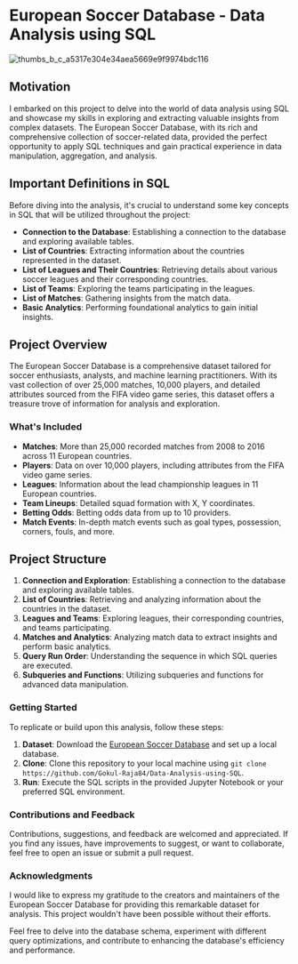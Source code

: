 # European Soccer Database - Data Analysis using SQL


![thumbs_b_c_a5317e304e34aea5669e9f9974bdc116](https://github.com/Gokul-Raja84/Data-Analysis-using-SQL/assets/106546785/2118e25e-573e-4f1f-bdba-6c9d92ad3e32)




## Motivation

I embarked on this project to delve into the world of data analysis using SQL and showcase my skills in exploring and extracting valuable insights from complex datasets. The European Soccer Database, with its rich and comprehensive collection of soccer-related data, provided the perfect opportunity to apply SQL techniques and gain practical experience in data manipulation, aggregation, and analysis.

## Important Definitions in SQL

Before diving into the analysis, it's crucial to understand some key concepts in SQL that will be utilized throughout the project:

- **Connection to the Database**: Establishing a connection to the database and exploring available tables.
- **List of Countries**: Extracting information about the countries represented in the dataset.
- **List of Leagues and Their Countries**: Retrieving details about various soccer leagues and their corresponding countries.
- **List of Teams**: Exploring the teams participating in the leagues.
- **List of Matches**: Gathering insights from the match data.
- **Basic Analytics**: Performing foundational analytics to gain initial insights.

## Project Overview

The European Soccer Database is a comprehensive dataset tailored for soccer enthusiasts, analysts, and machine learning practitioners. With its vast collection of over 25,000 matches, 10,000 players, and detailed attributes sourced from the FIFA video game series, this dataset offers a treasure trove of information for analysis and exploration.

### What's Included

- **Matches**: More than 25,000 recorded matches from 2008 to 2016 across 11 European countries.
- **Players**: Data on over 10,000 players, including attributes from the FIFA video game series.
- **Leagues**: Information about the lead championship leagues in 11 European countries.
- **Team Lineups**: Detailed squad formation with X, Y coordinates.
- **Betting Odds**: Betting odds data from up to 10 providers.
- **Match Events**: In-depth match events such as goal types, possession, corners, fouls, and more.

## Project Structure

1. **Connection and Exploration**: Establishing a connection to the database and exploring available tables.
2. **List of Countries**: Retrieving and analyzing information about the countries in the dataset.
3. **Leagues and Teams**: Exploring leagues, their corresponding countries, and teams participating.
4. **Matches and Analytics**: Analyzing match data to extract insights and perform basic analytics.
5. **Query Run Order**: Understanding the sequence in which SQL queries are executed.
6. **Subqueries and Functions**: Utilizing subqueries and functions for advanced data manipulation.

### Getting Started

To replicate or build upon this analysis, follow these steps:

1. **Dataset**: Download the [European Soccer Database](https://www.kaggle.com/datasets/hugomathien/soccer) and set up a local database.
2. **Clone**: Clone this repository to your local machine using `git clone https://github.com/Gokul-Raja84/Data-Analysis-using-SQL`.
3. **Run**: Execute the SQL scripts in the provided Jupyter Notebook or your preferred SQL environment.

### Contributions and Feedback

Contributions, suggestions, and feedback are welcomed and appreciated. If you find any issues, have improvements to suggest, or want to collaborate, feel free to open an issue or submit a pull request.

### Acknowledgments

I would like to express my gratitude to the creators and maintainers of the European Soccer Database for providing this remarkable dataset for analysis. This project wouldn't have been possible without their efforts.

Feel free to delve into the database schema, experiment with different query optimizations, and contribute to enhancing the database's efficiency and performance.
